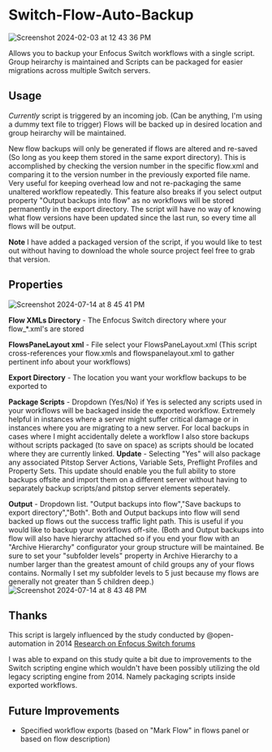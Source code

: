 # Switch-Flow-Auto-Backup
![Screenshot 2024-02-03 at 12 43 36 PM](https://github.com/DaveFemia/Switch-Flow-Auto-Backup/assets/155477639/9d308791-ad85-4df1-a11f-50f669c7117d)

Allows you to backup your Enfocus Switch workflows with a single script. Group heirarchy is maintained and Scripts can be packaged for easier migrations across multiple Switch servers.

## Usage
*Currently* script is triggered by an incoming job. (Can be anything, I'm using a dummy text file to trigger)  Flows will be backed up in desired location and group heirarchy will be maintained. 

New flow backups will only be generated if flows are altered and re-saved (So long as you keep them stored in the same export directory). This is accomplished by checking the version number in the specific flow.xml and comparing it to the version number in the previously exported file name.  Very useful for keeping overhead low and not re-packaging the same unaltered workflow repeatedly.  This feature also breaks if you select output property "Output backups into flow" as no workflows will be stored permanently in the export directory. The script will have no way of knowing what flow versions have been updated since the last run, so every time all flows will be output.

**Note**
I have added a packaged version of the script, if you would like to test out without having to download the whole source project feel free to grab that version.

## Properties
![Screenshot 2024-07-14 at 8 45 41 PM](https://github.com/user-attachments/assets/b24992cb-86e2-4c5b-9a82-4e3fad5deee5)

**Flow XMLs Directory** - The Enfocus Switch directory where your flow_*.xml's are stored

**FlowsPaneLayout xml** -  File select your FlowsPaneLayout.xml  (This script cross-references your flow.xmls and flowspanelayout.xml to gather pertinent info about your workflows)

**Export Directory** - The location you want your workflow backups to be exported to

**Package Scripts** - Dropdown (Yes/No) if Yes is selected any scripts used in your workflows will be backaged inside the exported workflow. Extremely helpful in instances where a server might suffer critical damage or in instances where you are migrating to a new server.  For local backups in cases where I might accidentally delete a workflow I also store backups without scripts packaged (to save on space) as scripts should be located where they are currently linked.
  **Update** - Selecting "Yes" will also package any associated Pitstop Server Actions, Variable Sets, Preflight Profiles and Property Sets. This update should enable you the full ability to store backups     offsite and import them on a different server without having to separately backup scripts/and pitstop server elements seperately.

**Output** - Dropdown list. "Output backups into flow","Save backups to export directory","Both".  Both and Output backups into flow will send backed up flows out the success traffic light path.  This is useful if you would like to backup your workflows off-site. (Both and Output backups into flow will also have hierarchy attached so if you end your flow with an "Archive Hierarchy" configurator your group structure will be maintained. Be sure to set your "subfolder levels" property in Archive Hierarchy to a number larger than the greatest amount of child groups any of your flows contains. Normally I set my subfolder levels to 5 just because my flows are generally not greater than 5 children deep.)
![Screenshot 2024-07-14 at 8 43 48 PM](https://github.com/user-attachments/assets/450d61f3-0af7-4d88-b7e1-b9e4ba208263)


## Thanks
This script is largely influenced by the study conducted by @open-automation in 2014 [Research on Enfocus Switch forums](https://forum.enfocus.com/viewtopic.php?t=1432)

I was able to expand on this study quite a bit due to improvements to the Switch scripting engine which wouldn't have been possibly utilizing the old legacy scripting engine from 2014.  Namely packaging scripts inside exported workflows.

## Future Improvements
- Specified workflow exports (based on "Mark Flow" in flows panel or based on flow description)

